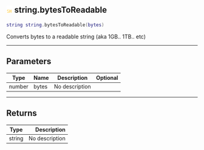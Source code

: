 ## ![shared](.gitbook/assets/shared.png) string.bytesToReadable



```lua
string string.bytesToReadable(bytes)
```

Converts bytes to a readable string (aka 1GB.. 1TB.. etc)

------
## Parameters

| Type   | Name | Description | Optional |
| ------ | ---- | ----------- | -------: |
| number | bytes | No description |  |

------
## Returns

| Type   | Description |
| ------ | ----------: |
| string | No description |

